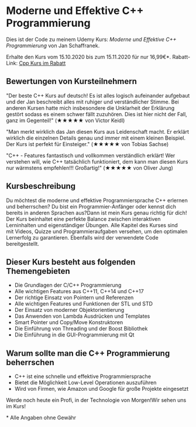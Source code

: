 # Moderne und Effektive C++ Programmierung

Dies ist der Code zu meinem Udemy Kurs:
*Moderne und Effektive C++ Programmierung* von Jan Schaffranek.

Erhalte den Kurs vom 15.10.2020 bis zum 15.11.2020 für nur 16,99€*.
Rabatt-Link: [Cpp Kurs im Rabatt](https://www.udemy.com/course/der-komplettkurs-zur-modernen-c-programmierung/?couponCode=FRANNECK_OCT_2020)

## Bewertungen von Kursteilnehmern

"Der beste C++ Kurs auf deutsch! Es ist alles logisch aufeinander aufgebaut und der Jan beschreibt alles mit ruhiger und verständlicher Stimme. Bei anderen Kursen hatte mich insbesondere die Unklarheit der Erklärung gestört sodass es einem schwer fällt zuzuhören. Dies ist hier nicht der Fall, ganz im Gegenteil!" (★★★★★ von Victor Keidl)

"Man merkt wirklich das Jan diesen Kurs aus Leidenschaft macht. Er erklärt wirklich die einzelnen Details genau und immer mit einem kleinen Beispiel. Der Kurs ist perfekt für Einsteiger." (★★★★★ von Tobias Sachse)

"C++ - Features fantastisch und vollkommen verständlich erklärt! Wer verstehen will, wie C++ tatsächlich funktioniert, dem kann man diesen Kurs nur wärmstens empfehlen!!! Großartig!" (★★★★★ von Oliver Jung)

## Kursbeschreibung

Du möchtest die moderne und effektive Programmiersprache C++ erlernen und beherrschen?
Du bist ein Programmier-Anfänger oder kennst dich bereits in anderen Sprachen aus?Dann ist mein Kurs genau richtig für dich!
Der Kurs beinhaltet eine perfekte Balance zwischen interaktiven Lerninhalten und eigenständiger Übungen.
Alle Kapitel des Kurses sind mit Videos, Quizze und Programmieraufgaben versehen, um den optimalen Lernerfolg zu garantieren. Ebenfalls wird der verwendete Code bereitgestellt.

## Dieser Kurs besteht aus folgenden Themengebieten

- Die Grundlagen der C/C++ Programmierung
- Alle wichtigen Features aus C++11, C++14 und C++17
- Der richtige Einsatz von Pointern und Referenzen
- Alle wichtigen Features und Funktionen der STL und STD
- Der Einsatz von moderner Objektorientierung
- Das Anwenden von Lambda Ausdrücken und Templates
- Smart Pointer und Copy/Move Konstruktoren
- Die Einführung von Threading und der Boost Bibliothek
- Die Einführung in die GUI-Programmierung mit Qt

## Warum sollte man die C++ Programmierung beherrschen

- C++ ist eine schnelle und effektive Programmiersprache
- Bietet die Möglichkeit Low-Level Operationen auszuführen
- Wird von Firmen, wie Amazon und Google für große Projekte eingesetzt

Werde noch heute ein Profi, in der Technologie von Morgen!Wir sehen uns im Kurs!


\* Alle Angaben ohne Gewähr
